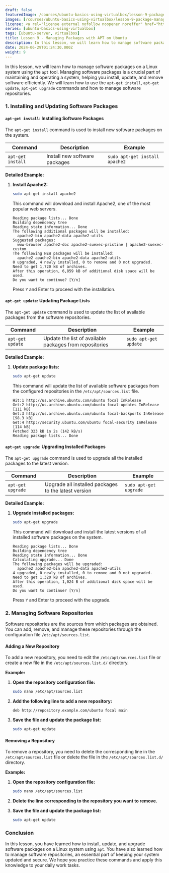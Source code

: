 ```yaml
---
draft: false
featuredImage: /courses/ubuntu-basics-using-virtualbox/lesson-9-package-management-with-apt.webp
images: [/courses/ubuntu-basics-using-virtualbox/lesson-9-package-management-with-apt.webp]
license: <a rel="license external nofollow noopener noreffer" href="https://creativecommons.org/licenses/by-nc/4.0/" target="_blank">CC BY-NC 4.0</a>
series: [ubuntu-basics-using-virtualbox]
tags: [ubuntu-server, virtualbox]
title: Lesson 9 - Managing Packages with APT on Ubuntu
description: In this lesson, we will learn how to manage software packages on an Ubuntu Server using APT, a popular package management tool on Debian-based operating systems, including Ubuntu, that helps you install, update, and remove software efficiently.
date: 2024-06-29T01:24:30.000Z
weight: 9
---
```


In this lesson, we will learn how to manage software packages on a Linux system using the `apt` tool. Managing software packages is a crucial part of maintaining and operating a system, helping you install, update, and remove software efficiently. We will learn how to use the `apt-get install`, `apt-get update`, `apt-get upgrade` commands and how to manage software repositories.

### 1. Installing and Updating Software Packages

#### `apt-get install`: Installing Software Packages

The `apt-get install` command is used to install new software packages on the system.

| Command           | Description                   | Example                        |
| ----------------- | ----------------------------- | ------------------------------ |
| `apt-get install` | Install new software packages | `sudo apt-get install apache2` |

**Detailed Example:**

1.  **Install Apache2:**

    ```bash
    sudo apt-get install apache2
    ```

    This command will download and install Apache2, one of the most popular web servers.

    ```plaintext
    Reading package lists... Done
    Building dependency tree       
    Reading state information... Done
    The following additional packages will be installed:
      apache2-bin apache2-data apache2-utils
    Suggested packages:
      www-browser apache2-doc apache2-suexec-pristine | apache2-suexec-custom
    The following NEW packages will be installed:
      apache2 apache2-bin apache2-data apache2-utils
    0 upgraded, 4 newly installed, 0 to remove and 0 not upgraded.
    Need to get 1,720 kB of archives.
    After this operation, 6,859 kB of additional disk space will be used.
    Do you want to continue? [Y/n]
    ```

    Press `Y` and Enter to proceed with the installation.

#### `apt-get update`: Updating Package Lists

The `apt-get update` command is used to update the list of available packages from the software repositories.

| Command          | Description                                             | Example               |
| ---------------- | ------------------------------------------------------- | --------------------- |
| `apt-get update` | Update the list of available packages from repositories | `sudo apt-get update` |

**Detailed Example:**

1.  **Update package lists:**

    ```bash
    sudo apt-get update
    ```

    This command will update the list of available software packages from the configured repositories in the `/etc/apt/sources.list` file.

    ```plaintext
    Hit:1 http://us.archive.ubuntu.com/ubuntu focal InRelease
    Get:2 http://us.archive.ubuntu.com/ubuntu focal-updates InRelease [111 kB]
    Get:3 http://us.archive.ubuntu.com/ubuntu focal-backports InRelease [98.3 kB]
    Get:4 http://security.ubuntu.com/ubuntu focal-security InRelease [114 kB]
    Fetched 323 kB in 2s (142 kB/s)
    Reading package lists... Done
    ```

#### `apt-get upgrade`: Upgrading Installed Packages

The `apt-get upgrade` command is used to upgrade all the installed packages to the latest version.

| Command           | Description                                          | Example                |
| ----------------- | ---------------------------------------------------- | ---------------------- |
| `apt-get upgrade` | Upgrade all installed packages to the latest version | `sudo apt-get upgrade` |

**Detailed Example:**

1.  **Upgrade installed packages:**

    ```bash
    sudo apt-get upgrade
    ```

    This command will download and install the latest versions of all installed software packages on the system.

    ```plaintext
    Reading package lists... Done
    Building dependency tree       
    Reading state information... Done
    Calculating upgrade... Done
    The following packages will be upgraded:
      apache2 apache2-bin apache2-data apache2-utils
    4 upgraded, 0 newly installed, 0 to remove and 0 not upgraded.
    Need to get 1,320 kB of archives.
    After this operation, 1,024 B of additional disk space will be used.
    Do you want to continue? [Y/n]
    ```

    Press `Y` and Enter to proceed with the upgrade.

### 2. Managing Software Repositories

Software repositories are the sources from which packages are obtained. You can add, remove, and manage these repositories through the configuration file `/etc/apt/sources.list`.

#### Adding a New Repository

To add a new repository, you need to edit the `/etc/apt/sources.list` file or create a new file in the `/etc/apt/sources.list.d/` directory.

**Example:**

1.  **Open the repository configuration file:**

    ```bash
    sudo nano /etc/apt/sources.list
    ```

2.  **Add the following line to add a new repository:**

    ```plaintext
    deb http://repository.example.com/ubuntu focal main
    ```

3.  **Save the file and update the package list:**

    ```bash
    sudo apt-get update
    ```

#### Removing a Repository

To remove a repository, you need to delete the corresponding line in the `/etc/apt/sources.list` file or delete the file in the `/etc/apt/sources.list.d/` directory.

**Example:**

1.  **Open the repository configuration file:**

    ```bash
    sudo nano /etc/apt/sources.list
    ```

2.  **Delete the line corresponding to the repository you want to remove.**

3.  **Save the file and update the package list:**

    ```bash
    sudo apt-get update
    ```

### Conclusion

In this lesson, you have learned how to install, update, and upgrade software packages on a Linux system using `apt`. You have also learned how to manage software repositories, an essential part of keeping your system updated and secure. We hope you practice these commands and apply this knowledge to your daily work tasks.
